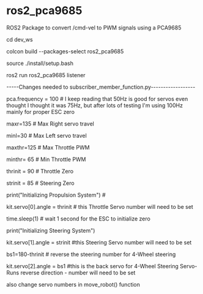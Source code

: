 # ros2_pca9685
ROS2 Package to convert /cmd-vel to PWM signals using a PCA9685

cd dev_ws

colcon build --packages-select ros2_pca9685

source ./install/setup.bash

ros2 run ros2_pca9685 listener


-----Changes needed to subscriber_member_function.py------------------

pca.frequency = 100 # I keep reading that 50Hz is good for servos even thought I thought it was 75Hz, but after lots of testing I'm using 100Hz mainly for proper ESC zero

maxr=135 # Max Right servo travel

minl=30 # Max Left servo travel

maxthr=125 # Max Throttle PWM

minthr= 65 # Min Throttle PWM

thrinit = 90 # Throttle Zero

strinit = 85 # Steering Zero

print("Initializing Propulsion System") #

kit.servo[0].angle = thrinit # this Throttle Servo number will need to be set

time.sleep(1) # wait 1 second for the ESC to initialize zero
 
print("Initializing Steering System")

kit.servo[1].angle = strinit #this Steering Servo number will need to be set

bs1=180-thrinit # reverse the steering number for 4-Wheel steering

kit.servo[2].angle = bs1 #this is the back servo for 4-Wheel Steering Servo- Runs reverse direction - number will need to be set


also change servo numbers in move_robot() function

